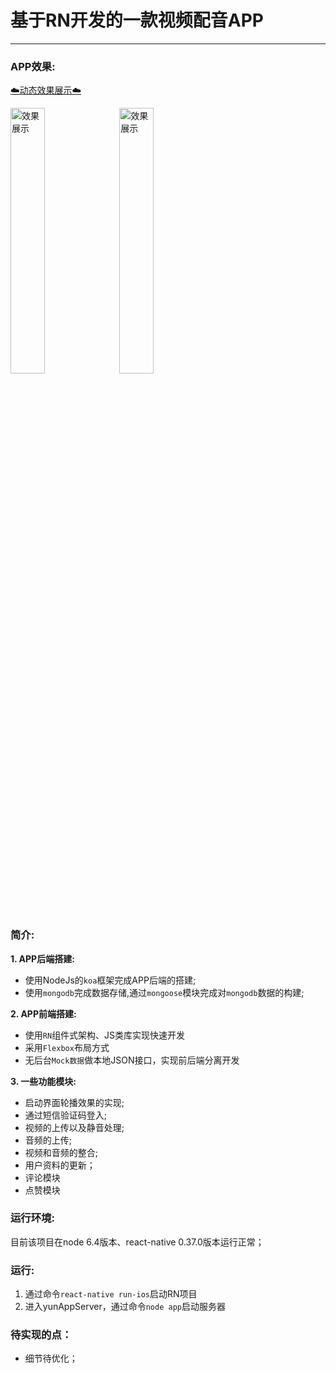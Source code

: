 # 基于RN开发的一款视频配音APP
-----
### APP效果:

<a href="http://oegv7uazl.bkt.clouddn.com/show.gif">☁️动态效果展示☁️</a>

<div>
<img src="http://oegv7uazl.bkt.clouddn.com/%E8%BD%AE%E6%92%AD%E5%9B%BE.png" width="33%" height="33%" float"left" height="700" alt="效果展示"/>
&nbsp;<img src="http://oegv7uazl.bkt.clouddn.com/message.jpeg" width="33%" height="33%" float"left" height="700" alt="效果展示"/>
</div>

### 简介:

**1. APP后端搭建:**
  * 使用NodeJs的`koa`框架完成APP后端的搭建;
  * 使用`mongodb`完成数据存储,通过`mongoose`模块完成对`mongodb`数据的构建;

**2. APP前端搭建:**
  * 使用`RN`组件式架构、JS类库实现快速开发
  * 采用`Flexbox`布局方式
  * 无后台`Mock数据`做本地JSON接口，实现前后端分离开发

**3. 一些功能模块:**
  * 启动界面轮播效果的实现;
  * 通过短信验证码登入;
  * 视频的上传以及静音处理;
  * 音频的上传;
  * 视频和音频的整合;
  * 用户资料的更新；
  * 评论模块
  * 点赞模块

### 运行环境:
目前该项目在node 6.4版本、react-native 0.37.0版本运行正常；

### 运行:

1. 通过命令`react-native run-ios`启动RN项目
2. 进入yunAppServer，通过命令`node app`启动服务器

### 待实现的点：

* 细节待优化；








